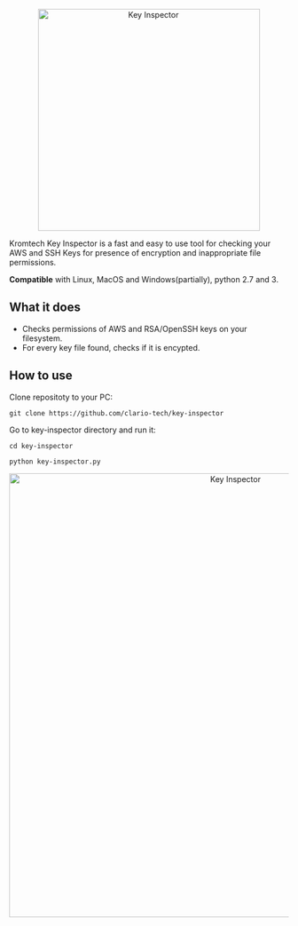 <p align="center">
   <img alt="Key Inspector" src="https://github.com/clario-tech/key-inspector/raw/logo/logo.png" width="400"/>
</p>
Kromtech Key Inspector is a fast and easy to use tool for checking your AWS and SSH Keys for presence of encryption and inappropriate file permissions.

**Compatible** with Linux, MacOS and Windows(partially), python 2.7 and 3.
## What it does
 - Checks permissions of AWS and RSA/OpenSSH keys on your filesystem.
 - For every key file found, checks if it is encypted.
 
 ## How to use
 Clone repositoty to your PC:
 
 `git clone https://github.com/clario-tech/key-inspector`
 
 Go to key-inspector directory and run it:
 
 `cd key-inspector`
 
 `python key-inspector.py`

 <p align="center">
   <img alt="Key Inspector" src="https://github.com/clario-tech/key-inspector/blob/logo/screen.png" width="800"/>
</p>
